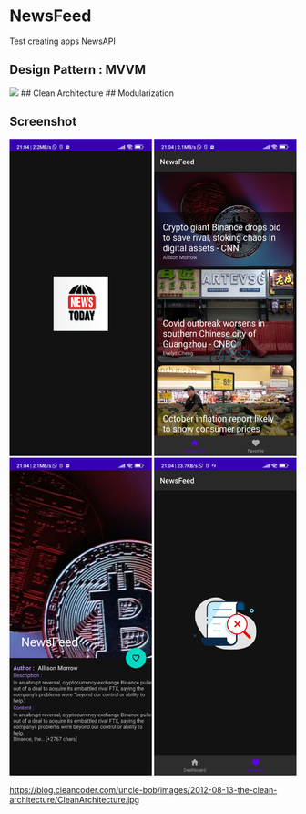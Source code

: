 # NewsFeed
Test creating apps NewsAPI

## Design Pattern : MVVM
<img src="https://blog.cleancoder.com/uncle-bob/images/2012-08-13-the-clean-architecture/CleanArchitecture.jpg" width="250">
## Clean Architecture
## Modularization

## Screenshot
<img src="https://github.com/kareem96/NewsFeed/blob/master/screenshot/Screenshot_2022-11-10-21-04-32-692_com.kareemdev.newsfeed.jpg" width="250"> <img src="https://github.com/kareem96/NewsFeed/blob/master/screenshot/Screenshot_2022-11-10-21-04-35-422_com.kareemdev.newsfeed.jpg" width="250"> <img src="https://github.com/kareem96/NewsFeed/blob/master/screenshot/Screenshot_2022-11-10-21-04-38-804_com.kareemdev.newsfeed.jpg" width="250"> <img src="https://github.com/kareem96/NewsFeed/blob/master/screenshot/Screenshot_2022-11-10-21-04-49-412_com.kareemdev.newsfeed.jpg" width="250">




https://blog.cleancoder.com/uncle-bob/images/2012-08-13-the-clean-architecture/CleanArchitecture.jpg
